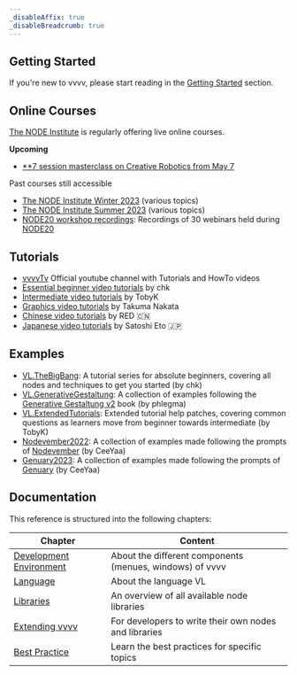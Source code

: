 ```yaml
---
_disableAffix: true
_disableBreadcrumb: true
---
```


## Getting Started
If you're new to vvvv, please start reading in the [Getting Started](reference/getting-started/overview.md) section.

## Online Courses
[The NODE Institute](https://thenodeinstitute.org/) is regularly offering live online courses. 

**Upcoming**
- [**7 session masterclass on Creative Robotics from May 7](https://thenodeinstitute.org/courses/ss25-cm-creative-robotics/)

Past courses still accessible
- [The NODE Institute Winter 2023](https://thenodeinstitute.org/ws23-vvvv-intermediates/) (various topics)
- [The NODE Institute Summer 2023](https://thenodeinstitute.org/vvvv-intermediates-summer-2023/) (various topics)
- [NODE20 workshop recordings](https://vimeo.com/showcase/node20workshops): Recordings of 30 webinars held during [NODE20](https://nodeforum.org/activities/festival/node20/)

## Tutorials 
- [vvvvTv](https://www.youtube.com/vvvvtv42) Official youtube channel with Tutorials and HowTo videos
- [Essential beginner video tutorials](https://youtube.com/playlist?list=PL2KeRstDQVRRVnzCHEambwAI4yWmpIF-p) by chk
- [Intermediate video tutorials](https://youtube.com/playlist?list=PLEncasrnvr2bkPb0QKdU1DrDs4Hd_Jr0V) by TobyK
- [Graphics video tutorials](https://www.youtube.com/playlist?list=PLK3HDkvkLePRQpgCIb8dL9CRSYOTmNbdI) by Takuma Nakata
- [Chinese video tutorials](https://www.youtube.com/channel/UCSJuEFRlfo11WDbeWFcFZVg/playlists) by RED 🇨🇳 
- [Japanese video tutorials](https://note.com/aoi/m/mad38388fcad0) by Satoshi Eto 🇯🇵 

## Examples
- [VL.TheBigBang](https://github.com/chkworks/VL.TheBigBang): A tutorial series for absolute beginners, covering all nodes and techniques to get you started (by chk)
- [VL.GenerativeGestaltung](https://forum.vvvv.org/t/vl-generativegestaltung/19350): A collection of examples following the [Generative Gestaltung v2](http://www.generative-gestaltung.de/2/) book (by phlegma)
- [VL.ExtendedTutorials](https://github.com/TobyKLight/VL.ExtendedTutorials): Extended tutorial help patches, covering common questions as learners move from beginner towards intermediate (by TobyK)
- [Nodevember2022](https://forum.vvvv.org/t/vl-examples-patches-playground01/21166): A collection of examples made following the prompts of [Nodevember](http://www.nodevember.io/) (by CeeYaa)
- [Genuary2023](http://www.github.com/CeeYaa/Genuary2023): A collection of examples made following the prompts of [Genuary](http://www.genuary.art/) (by CeeYaa)

## Documentation

This reference is structured into the following chapters:

| Chapter | Content |
|---|---|
| [Development Environment](reference/hde/gui.md) | About the different components (menues, windows) of vvvv |
| [Language](reference/language/language.md) | About the language VL | 
| [Libraries](reference/libraries/overview.md) | An overview of all available node libraries |
| [Extending vvvv](reference/extending/overview.md) | For developers to write their own nodes and libraries |
| [Best Practice](reference/best-practice/overview.md) | Learn the best practices for specific topics |
